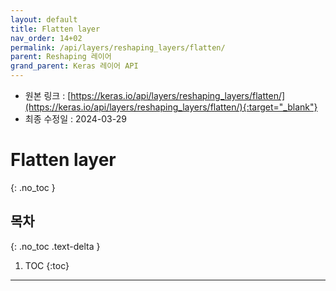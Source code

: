 ```yaml
---
layout: default
title: Flatten layer
nav_order: 14+02
permalink: /api/layers/reshaping_layers/flatten/
parent: Reshaping 레이어
grand_parent: Keras 레이어 API
---
```


* 원본 링크 : [https://keras.io/api/layers/reshaping_layers/flatten/](https://keras.io/api/layers/reshaping_layers/flatten/){:target="_blank"}
* 최종 수정일 : 2024-03-29

# Flatten layer
{: .no_toc }

## 목차
{: .no_toc .text-delta }

1. TOC
{:toc}

---
